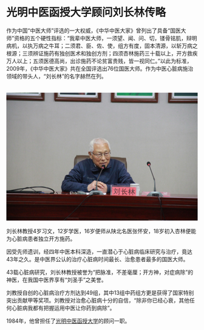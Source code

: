 # 光明中医函授大学顾问刘长林传略

作为中国“中医大师”评选的一大权威，《中华中医大家》曾列出了具备“国医大师”资格的五个硬性指标：“我辈中医大师，一须望、闻、问、切，镂骨铭肌，辩明病机，以执万病之牛耳；二须君、臣、佐、使，组方有度，固本清源，以斩万病之根源；三须辨证施药有独创医术和独创方剂；四须杏林施药三十载以上，开方救疾万人以上；五须医德高尚，出诊施药不论贫富贵贱，皆一视同仁。”以此为标准，2009年，《中华中医大家》共在全国评选出76位国医大师。作为中医心脏病施治领域的带头人，“刘长林”的名字赫然在列。

　　![img](img/2019071616005538f78f.jpg)

刘长林教授4岁习文，12岁学医，16岁便师从陕北名医张怀安，18岁初入杏林便能为心脏病患者独立开方施药。

因受先师遗训，经四年中医本科深造，一直潜心于心脏病临床研究与治疗，竟达43年之久。是中医界公认的治疗心脏病时间最长、治愈患者最多的国医大师。

43载心脏病研究，刘长林教授被誉为“把脉准，不差毫厘；开方神，对症病除”的神医，在我国中医界享有“刘圣手”之美誉。

刘教授自创的心脏病治疗方剂达到49组，其中13组中药组方更是获得了国家特别突出贡献甲等奖项。刘教授对治愈心脏病十分的自信，“除非你已经心衰，其他任何心脏病我都有把握运用中医让你药到病除”。

1984年，他曾担任了[光明中医函授大学](http://www.gmzywx.com/)的顾问一职。